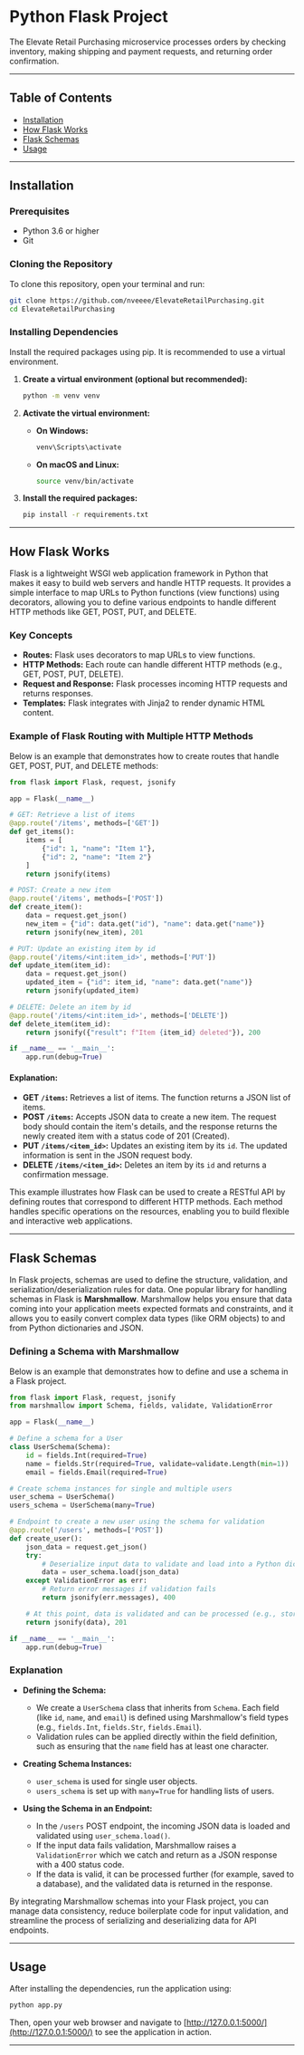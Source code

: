 # Python Flask Project

The Elevate Retail Purchasing microservice processes orders by checking inventory, making shipping and payment requests, and returning order confirmation.

---

## Table of Contents

- [Installation](#installation)
- [How Flask Works](#how-flask-works)
- [Flask Schemas](#flask-schemas)
- [Usage](#usage)

---

## Installation

### Prerequisites
- Python 3.6 or higher
- Git

### Cloning the Repository
To clone this repository, open your terminal and run:

```bash
git clone https://github.com/nveeee/ElevateRetailPurchasing.git
cd ElevateRetailPurchasing
```

### Installing Dependencies
Install the required packages using pip. It is recommended to use a virtual environment.

1. **Create a virtual environment (optional but recommended):**

   ```bash
   python -m venv venv
   ```

2. **Activate the virtual environment:**

   - **On Windows:**
     ```bash
     venv\Scripts\activate
     ```
   - **On macOS and Linux:**
     ```bash
     source venv/bin/activate
     ```

3. **Install the required packages:**

   ```bash
   pip install -r requirements.txt
   ```

---

## How Flask Works

Flask is a lightweight WSGI web application framework in Python that makes it easy to build web servers and handle HTTP requests. It provides a simple interface to map URLs to Python functions (view functions) using decorators, allowing you to define various endpoints to handle different HTTP methods like GET, POST, PUT, and DELETE.

### Key Concepts
- **Routes:** Flask uses decorators to map URLs to view functions.
- **HTTP Methods:** Each route can handle different HTTP methods (e.g., GET, POST, PUT, DELETE).
- **Request and Response:** Flask processes incoming HTTP requests and returns responses.
- **Templates:** Flask integrates with Jinja2 to render dynamic HTML content.

### Example of Flask Routing with Multiple HTTP Methods

Below is an example that demonstrates how to create routes that handle GET, POST, PUT, and DELETE methods:

```python
from flask import Flask, request, jsonify

app = Flask(__name__)

# GET: Retrieve a list of items
@app.route('/items', methods=['GET'])
def get_items():
    items = [
        {"id": 1, "name": "Item 1"},
        {"id": 2, "name": "Item 2"}
    ]
    return jsonify(items)

# POST: Create a new item
@app.route('/items', methods=['POST'])
def create_item():
    data = request.get_json()
    new_item = {"id": data.get("id"), "name": data.get("name")}
    return jsonify(new_item), 201

# PUT: Update an existing item by id
@app.route('/items/<int:item_id>', methods=['PUT'])
def update_item(item_id):
    data = request.get_json()
    updated_item = {"id": item_id, "name": data.get("name")}
    return jsonify(updated_item)

# DELETE: Delete an item by id
@app.route('/items/<int:item_id>', methods=['DELETE'])
def delete_item(item_id):
    return jsonify({"result": f"Item {item_id} deleted"}), 200

if __name__ == '__main__':
    app.run(debug=True)
```

#### Explanation:
- **GET `/items`:** Retrieves a list of items. The function returns a JSON list of items.
- **POST `/items`:** Accepts JSON data to create a new item. The request body should contain the item's details, and the response returns the newly created item with a status code of 201 (Created).
- **PUT `/items/<item_id>`:** Updates an existing item by its `id`. The updated information is sent in the JSON request body.
- **DELETE `/items/<item_id>`:** Deletes an item by its `id` and returns a confirmation message.

This example illustrates how Flask can be used to create a RESTful API by defining routes that correspond to different HTTP methods. Each method handles specific operations on the resources, enabling you to build flexible and interactive web applications.

---

## Flask Schemas

In Flask projects, schemas are used to define the structure, validation, and serialization/deserialization rules for data. One popular library for handling schemas in Flask is **Marshmallow**. Marshmallow helps you ensure that data coming into your application meets expected formats and constraints, and it allows you to easily convert complex data types (like ORM objects) to and from Python dictionaries and JSON.

### Defining a Schema with Marshmallow

Below is an example that demonstrates how to define and use a schema in a Flask project.

```python
from flask import Flask, request, jsonify
from marshmallow import Schema, fields, validate, ValidationError

app = Flask(__name__)

# Define a schema for a User
class UserSchema(Schema):
    id = fields.Int(required=True)
    name = fields.Str(required=True, validate=validate.Length(min=1))
    email = fields.Email(required=True)

# Create schema instances for single and multiple users
user_schema = UserSchema()
users_schema = UserSchema(many=True)

# Endpoint to create a new user using the schema for validation
@app.route('/users', methods=['POST'])
def create_user():
    json_data = request.get_json()
    try:
        # Deserialize input data to validate and load into a Python dict
        data = user_schema.load(json_data)
    except ValidationError as err:
        # Return error messages if validation fails
        return jsonify(err.messages), 400

    # At this point, data is validated and can be processed (e.g., stored in a database)
    return jsonify(data), 201

if __name__ == '__main__':
    app.run(debug=True)
```

### Explanation

- **Defining the Schema:**
  - We create a `UserSchema` class that inherits from `Schema`. Each field (like `id`, `name`, and `email`) is defined using Marshmallow's field types (e.g., `fields.Int`, `fields.Str`, `fields.Email`).
  - Validation rules can be applied directly within the field definition, such as ensuring that the `name` field has at least one character.

- **Creating Schema Instances:**
  - `user_schema` is used for single user objects.
  - `users_schema` is set up with `many=True` for handling lists of users.

- **Using the Schema in an Endpoint:**
  - In the `/users` POST endpoint, the incoming JSON data is loaded and validated using `user_schema.load()`.
  - If the input data fails validation, Marshmallow raises a `ValidationError` which we catch and return as a JSON response with a 400 status code.
  - If the data is valid, it can be processed further (for example, saved to a database), and the validated data is returned in the response.

By integrating Marshmallow schemas into your Flask project, you can manage data consistency, reduce boilerplate code for input validation, and streamline the process of serializing and deserializing data for API endpoints.

---

## Usage

After installing the dependencies, run the application using:

```bash
python app.py
```

Then, open your web browser and navigate to [http://127.0.0.1:5000/](http://127.0.0.1:5000/) to see the application in action.

---
